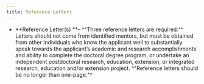 ```yaml
---
title: Reference Letters
---
```


- **Reference Letter(s) **– ^^Three reference letters are required.^^ Letters should not come from identified mentors, but must be obtained from other individuals who know the applicant well to substantially speak towards the applicant’s academic and research accomplishments and ability to complete the doctoral degree program, or undertake an independent postdoctoral research, education, extension, or integrated research, education and/or extension project. ^^Reference letters should be no longer than one-page.^^